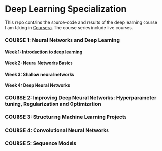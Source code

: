 # Deep Learning Specialization

This repo contains the source-code and results of the deep learning course I am taking in [Coursera](https://www.coursera.org/specializations/deep-learning). The course series include five courses.


### COURSE 1: Neural Networks and Deep Learning

#### [Week 1: Introduction to deep learning](https://github.com/ShujunHuang2019/DeepLearning/tree/master/Week1IntroductionPractice)
#### Week 2: Neural Networks Basics
#### Week 3: Shallow neural networks
#### Week 4: Deep Neural Networks


### COURSE 2: Improving Deep Neural Networks: Hyperparameter tuning, Regularization and Optimization

### COURSE 3: Structuring Machine Learning Projects

### COURSE 4: Convolutional Neural Networks

### COURSE 5: Sequence Models
